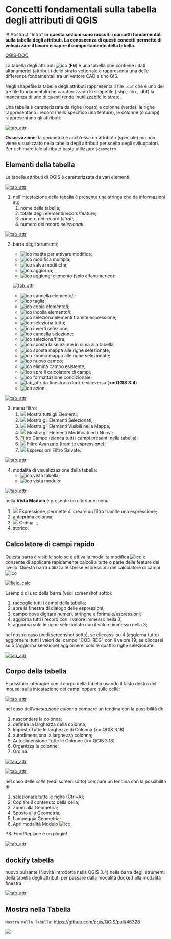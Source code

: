 # Concetti fondamentali sulla tabella degli attributi di QGIS

!!! Abstract "Intro"
    **In questa sezioni sono raccolti i concetti fondamentali sulla tabella degli attributi. La conoscenza di questi concetti permette di velocizzare il lavoro e capire il comportamento della tabella.**

[QGIS-DOC](https://docs.qgis.org/3.16/it/docs/user_manual/working_with_vector/attribute_table.html)

La tabella degli attributi ![ico](../img/tabella_attributi/icon/mActionOpenTable.png) (**F6**) è una tabella che contiene i dati alfanumerici (attributi) dello strato vettoriale e rappresenta una delle differenze fondamentali tra un vettore CAD e uno GIS.

Negli shapefile la tabella degli attributi rappresenta il file `.dbf` che è uno dei tre file fondamentali che caratterizzano lo shapefile (.shp, .shx, .dbf) la mancanza di uno di questi rende inutilizzabile lo strato.

Una tabella è caratterizzata da righe (rosso) e colonne (verde), le righe rappresentano i record (nello specifico una feature), le colonne (o campi) rappresentano gli attributi:

[![tab_attr](../img/tabella_attributi/tab_attr1.png)](../img/tabella_attributi/tab_attr1.png)

**Osservazione**: la geometria è anch'essa un attributo (speciale) ma non viene visualizzato nella tabella degli attributi per scelta degli sviluppatori. Per richimare tale attributo basta utilizzare `$geometry`.

## Elementi della tabella

La tabella attributi di QGIS è caratterizzata da vari elementi:

[![tab_attr](../img/tabella_attributi/tab_attr2.png)](../img/tabella_attributi/tab_attr2.png)

1. nell'intestazione della tabella è presente una stringa che da informazioni su:
    1. nome della tabella;
    2. totale degli elementi/record/feature;
    3. numero dei record _filtrati_;
    4. numero dei record _selezionati_.
   

[![tab_attr](../img/tabella_attributi/tab_attr3.png)](../img/tabella_attributi/tab_attr3.png)

2. barra degli strumenti;
    * ![ico](../img/tabella_attributi/icon/mActionToggleEditing.png) matita per attivare modifica;
    * ![ico](../img/tabella_attributi/icon/mActionMultiEdit.png) modifica multipla;
    * ![ico](../img/tabella_attributi/icon/mActionFileSave.png) salva modifiche;
    * ![ico](../img/tabella_attributi/icon/mActionDraw.png) aggiorna;
    * ![ico](../img/tabella_attributi/icon/mActionNewTableRow.png) aggiungi elemento (solo alfanumerico):

    ![tab_attr](../img/tabella_attributi/tab_attr32.png)

    * ![ico](../img/tabella_attributi/icon/mActionDeleteSelected.png) cancella elemento/i;
    * ![ico](../img/tabella_attributi/icon/mActionEditCut.png ) taglia;
    * ![ico](../img/tabella_attributi/icon/mActionEditCopy.png) copia elemento/i;
    * ![ico](../img/tabella_attributi/icon/mActionEditPaste.png) incolla elemento/i;
    * ![ico](../img/tabella_attributi/icon/mIconExpressionSelect.png) seleziona elementi tramite espressione;
    * ![ico](../img/tabella_attributi/icon/mActionSelectAll.png) seleziona tutto;
    * ![ico](../img/tabella_attributi/icon/mActionInvertSelection.png) inverti selezione;
    * ![ico](../img/tabella_attributi/icon/mActionDeselectAll.png) cancella selezione;
    * ![ico](../img/tabella_attributi/icon/mActionFilterMap.png) seleziona/filtra;
    * ![ico](../img/tabella_attributi/icon/mActionSelectedToTop.png ) sposta la selezione in cima alla tabella;
    * ![ico](../img/tabella_attributi/icon/mActionPanToSelected.png) sposta mappa alle righe selezionate;
    * ![ico](../img/tabella_attributi/icon/mActionZoomToSelected.png) zooma mappa alle righe selezionate;
    * ![ico](../img/tabella_attributi/icon/mActionNewAttribute.png) nuovo campo;
    * ![ico](../img/tabella_attributi/icon/mActionDeleteAttribute.png) elimina campo esistente;
    * ![ico](../img/tabella_attributi/icon/mActionCalculateField.png) apre il calcolatore di campi;
    * ![ico](../img/tabella_attributi/icon/mActionConditionalFormatting.png) formattazione condizionale;
    * ![tab_attr](../img/tabella_attributi/icon/mDockify.png) da finestra a dock e viceversa (**>= QGIS 3.4**)
    * ![ico](../img/tabella_attributi/icon/mAction.png) azioni.

[![tab_attr](../img/tabella_attributi/tab_attr4.png)](../img/tabella_attributi/tab_attr4.png)

3. menu filtro:
    1. ![](../img/tabella_attributi/icon/mActionOpenTable.png) Mostra tutti gli Elementi;
    2. ![](../img/icon/mActionOpenTableSelected.png) Mostra gli Elementi Selezionati;
    3. ![](../img/icon/mActionOpenTableVisible.png) Mostra gli Elementi Visibili nella Mappa;
    4. ![](../img/icon/mActionOpenTableEdited.png) Mostra gli Elementi Modificati ed i Nuovi;
    5. Filtro Campo (elenca tutti i campi presenti nella tabella);
    6. ![](../img/icon/mActionFilterMap.png) Filtro Avanzato (tramite espressione);
    7. ![](../img/icon/mActionHandleStoreFilterExpressionChecked.png) Espressioni Filtro Salvate.

[![tab_attr](../img/tabella_attributi/tab_attr5.png)](../img/tabella_attributi/tab_attr5.png)

4. modalità di visualizzazione della tabella:
    * ![ico](../img/tabella_attributi/icon/mActionOpenTable.png)  vista tabella;
    * ![ico](../img/tabella_attributi/icon/mActionFormView.png) vista modulo:

[![tab_attr](../img/tabella_attributi/tab_attr6.png)](../img/tabella_attributi/tab_attr6.png)

nella **Vista Modulo** è presente un ulterione menu:

1. ![](../img/icon/mIconExpressionFilter.png) Espressione, permette di creare un filtro tramite una espressione;
2. anteprima colonna;
3. ![](../img/icon/sort.png) Ordina...;
4. storico.

## Calcolatore di campi rapido

Questa barra è visibile solo se è attiva la modalità modifica ![ico](../img/tabella_attributi/icon/mActionToggleEditing.png) e consente di applicare rapidamente calcoli a tutte o parte delle feature del livello. Questa barra utilizza le stesse espressioni del calcolatore di campi ![ico](../img/tabella_attributi/icon/mActionCalculateField.png)

[![field_calc](../img/field_calc_rapida1.png)](../img/field_calc_rapida1.png)

Esempio di uso della barra (vedi screenshot sotto):

1. raccoglie tutti i campi della tabella;
2. apre la finestra di dialogo delle espressioni;
3. campo dove digitare numeri, stringhe e forimule/espressioni;
4. aggiorna tutti i record con il valore immesso nella 3;
5. aggiorna solo le righe selezionate con il valore immesso nella 3;

nel nostro caso (vedi screenshot sotto), se cliccassi su 4 (aggiorna tutto) aggiornerei tutti i valori del campo "COD_REG" con il valore 19; se cliccassi su 5 (Aggiorna selezione) aggiornerei solo le quattro righe selezionate.

[![tab_attr](../img/tabella_attributi/tab_attr11.png)](../img/tabella_attributi/tab_attr11.png)

## Corpo della tabella

È possibile interagire con il corpo della tabella usando il tasto destro del mouse: sulla intestazione dei campi oppure sulle celle:

[![tab_attr](../img/tabella_attributi/tab_attr8.png)](../img/tabella_attributi/tab_attr8.png)

nel caso dell'_intestazione colonna_ compare un tendina con la possibilità di: 
1. nascondere la colonna; 
2. definire la larghezza della colonna;
3. Imposta Tutte le larghezze di Colonna (>= QGIS 3.18) 
4. autodimensiona la larghezza colonna; 
5. Autodimensione Tutte le Colonne (>= QGIS 3.18)
6. Organizza le colonne; 
7. Ordina.

[![tab_attr](../img/tabella_attributi/tab_attr9.png)](../img/tabella_attributi/tab_attr9.png)

[![tab_attr](../img/tabella_attributi/tab_attr10.png)](../img/tabella_attributi/tab_attr10.png)


nel caso delle _celle_ (vedi screen sotto) compare un tendina con la possibilità di: 
1. selezionare tutte le righe (Ctrl+A); 
2. Copiare il contenuto della cella; 
3. Zoom alla Geometria;
4. Sposta alla Geometria;
5. Lampeggia Geometria;
6. Apri modalità Modulo ![ico](../img/tabella_attributi/icon/mActionFormView.png)

PS: Find/Replace è un plugin!

[![tab_attr](../img/tabella_attributi/tab_attr7.png)](../img/tabella_attributi/tab_attr7.png)

## dockify tabella

nuovo pulsante (Novità introdotta nella QGIS 3.4) nella barra degli strumenti della tabella degli attributi per passare dalla modalità docked alla modalità finestra

[![tab_attr](../img/tabella_attributi/dockify.gif)](../img/tabella_attributi/dockify.gif)

## Mostra nella Tabella

`Mostra nella Tabella`: <https://github.com/qgis/QGIS/pull/46328>

![](../img/tabella_attributi/mostra_tabella.gif)
